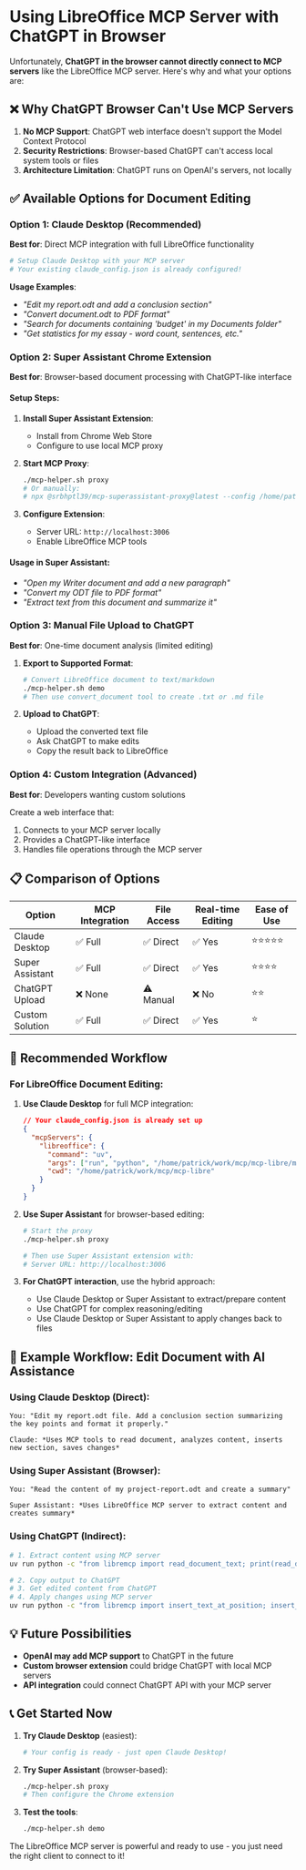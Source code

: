 # Using LibreOffice MCP Server with ChatGPT in Browser

Unfortunately, **ChatGPT in the browser cannot directly connect to MCP servers** like the LibreOffice MCP server. Here's why and what your options are:

## ❌ **Why ChatGPT Browser Can't Use MCP Servers**

1. **No MCP Support**: ChatGPT web interface doesn't support the Model Context Protocol
2. **Security Restrictions**: Browser-based ChatGPT can't access local system tools or files
3. **Architecture Limitation**: ChatGPT runs on OpenAI's servers, not locally

## ✅ **Available Options for Document Editing**

### Option 1: Claude Desktop (Recommended)
**Best for**: Direct MCP integration with full LibreOffice functionality

```bash
# Setup Claude Desktop with your MCP server
# Your existing claude_config.json is already configured!
```

**Usage Examples**:
- *"Edit my report.odt and add a conclusion section"*
- *"Convert document.odt to PDF format"*
- *"Search for documents containing 'budget' in my Documents folder"*
- *"Get statistics for my essay - word count, sentences, etc."*

### Option 2: Super Assistant Chrome Extension
**Best for**: Browser-based document processing with ChatGPT-like interface

#### Setup Steps:

1. **Install Super Assistant Extension**:
   - Install from Chrome Web Store
   - Configure to use local MCP proxy

2. **Start MCP Proxy**:
   ```bash
   ./mcp-helper.sh proxy
   # Or manually:
   # npx @srbhptl39/mcp-superassistant-proxy@latest --config /home/patrick/Documents/mcp/mcp.config.json
   ```

3. **Configure Extension**:
   - Server URL: `http://localhost:3006`
   - Enable LibreOffice MCP tools

#### Usage in Super Assistant:
- *"Open my Writer document and add a new paragraph"*
- *"Convert my ODT file to PDF format"*
- *"Extract text from this document and summarize it"*

### Option 3: Manual File Upload to ChatGPT
**Best for**: One-time document analysis (limited editing)

1. **Export to Supported Format**:
   ```bash
   # Convert LibreOffice document to text/markdown
   ./mcp-helper.sh demo
   # Then use convert_document tool to create .txt or .md file
   ```

2. **Upload to ChatGPT**:
   - Upload the converted text file
   - Ask ChatGPT to make edits
   - Copy the result back to LibreOffice

### Option 4: Custom Integration (Advanced)
**Best for**: Developers wanting custom solutions

Create a web interface that:
1. Connects to your MCP server locally
2. Provides a ChatGPT-like interface
3. Handles file operations through the MCP server

## 📋 **Comparison of Options**

| Option | MCP Integration | File Access | Real-time Editing | Ease of Use |
|--------|----------------|-------------|-------------------|-------------|
| Claude Desktop | ✅ Full | ✅ Direct | ✅ Yes | ⭐⭐⭐⭐⭐ |
| Super Assistant | ✅ Full | ✅ Direct | ✅ Yes | ⭐⭐⭐⭐ |
| ChatGPT Upload | ❌ None | ⚠️ Manual | ❌ No | ⭐⭐ |
| Custom Solution | ✅ Full | ✅ Direct | ✅ Yes | ⭐ |

## 🚀 **Recommended Workflow**

### For LibreOffice Document Editing:

1. **Use Claude Desktop** for full MCP integration:
   ```json
   // Your claude_config.json is already set up
   {
     "mcpServers": {
       "libreoffice": {
         "command": "uv",
         "args": ["run", "python", "/home/patrick/work/mcp/mcp-libre/main.py"],
         "cwd": "/home/patrick/work/mcp/mcp-libre"
       }
     }
   }
   ```

2. **Use Super Assistant** for browser-based editing:
   ```bash
   # Start the proxy
   ./mcp-helper.sh proxy
   
   # Then use Super Assistant extension with:
   # Server URL: http://localhost:3006
   ```

3. **For ChatGPT interaction**, use the hybrid approach:
   - Use Claude Desktop or Super Assistant to extract/prepare content
   - Use ChatGPT for complex reasoning/editing
   - Use Claude Desktop or Super Assistant to apply changes back to files

## 🔧 **Example Workflow: Edit Document with AI Assistance**

### Using Claude Desktop (Direct):
```
You: "Edit my report.odt file. Add a conclusion section summarizing the key points and format it properly."

Claude: *Uses MCP tools to read document, analyzes content, inserts new section, saves changes*
```

### Using Super Assistant (Browser):
```
You: "Read the content of my project-report.odt and create a summary"

Super Assistant: *Uses LibreOffice MCP server to extract content and creates summary*
```

### Using ChatGPT (Indirect):
```bash
# 1. Extract content using MCP server
uv run python -c "from libremcp import read_document_text; print(read_document_text('/path/to/doc.odt').content)"

# 2. Copy output to ChatGPT
# 3. Get edited content from ChatGPT
# 4. Apply changes using MCP server
uv run python -c "from libremcp import insert_text_at_position; insert_text_at_position('/path/to/doc.odt', 'new content', 'end')"
```

## 💡 **Future Possibilities**

- **OpenAI may add MCP support** to ChatGPT in the future
- **Custom browser extension** could bridge ChatGPT with local MCP servers
- **API integration** could connect ChatGPT API with your MCP server

## 📞 **Get Started Now**

1. **Try Claude Desktop** (easiest):
   ```bash
   # Your config is ready - just open Claude Desktop!
   ```

2. **Try Super Assistant** (browser-based):
   ```bash
   ./mcp-helper.sh proxy
   # Then configure the Chrome extension
   ```

3. **Test the tools**:
   ```bash
   ./mcp-helper.sh demo
   ```

The LibreOffice MCP server is powerful and ready to use - you just need the right client to connect to it!
